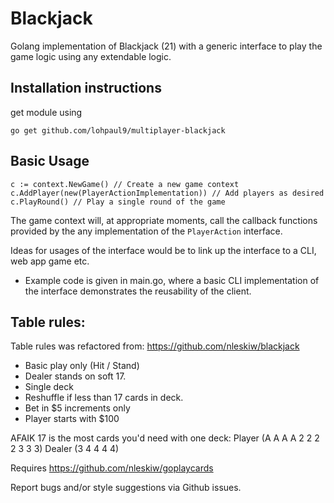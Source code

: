 Blackjack
=========

Golang implementation of Blackjack (21) with a generic interface to play the game
logic using any extendable logic.

Installation instructions 
------------
get module using
```
go get github.com/lohpaul9/multiplayer-blackjack
```

Basic Usage
------------
```
c := context.NewGame() // Create a new game context
c.AddPlayer(new(PlayerActionImplementation)) // Add players as desired
c.PlayRound() // Play a single round of the game
```

The game context will, at appropriate moments, call the callback functions provided by the any implementation of the ```PlayerAction``` interface. 

Ideas for usages of the interface would be to link up the interface to a CLI, web app game etc. 

* Example code is given in main.go, where a basic CLI implementation of the interface demonstrates the reusability of the client. 

Table rules:
------------
Table rules was refactored from: https://github.com/nleskiw/blackjack

* Basic play only (Hit / Stand) 
* Dealer stands on soft 17.
* Single deck
* Reshuffle if less than 17 cards in deck.
* Bet in $5 increments only
* Player starts with $100

AFAIK 17 is the most cards you'd need with one deck:
Player (A A A A 2 2 2 2 3 3 3) Dealer (3 4 4 4 4)

Requires https://github.com/nleskiw/goplaycards

Report bugs and/or style suggestions via Github issues.